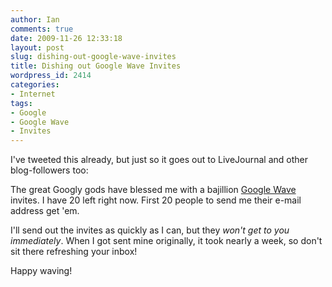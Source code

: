 ```yaml
---
author: Ian
comments: true
date: 2009-11-26 12:33:18
layout: post
slug: dishing-out-google-wave-invites
title: Dishing out Google Wave Invites
wordpress_id: 2414
categories:
- Internet
tags:
- Google
- Google Wave
- Invites
---
```


I've tweeted this already, but just so it goes out to LiveJournal and other blog-followers too:

The great Googly gods have blessed me with a bajillion [Google Wave](http://wave.google.com) invites.  I have 20 left right now.  First 20 people to send me their e-mail address get 'em.

I'll send out the invites as quickly as I can, but they _won't get to you immediately_.  When I got sent mine originally, it took nearly a week, so don't sit there refreshing your inbox!

Happy waving!
